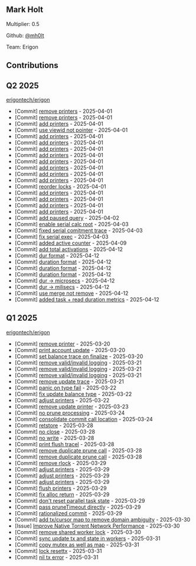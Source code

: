 
## Mark Holt
Multiplier: 0.5

Github: [@mh0lt](https://github.com/mh0lt)

Team: Erigon

## Contributions

## Q2 2025


[erigontech/erigon](https://github.com/erigontech/erigon)
* [Commit] [remove printers](https://github.com/erigontech/erigon/commit/8b11eec712ad93b03fb107e57004c59d9bc34bf7) - 2025-04-01
* [Commit] [remove printers](https://github.com/erigontech/erigon/commit/40026f7398d21ecc0b7da747a744e9fa4346c0a7) - 2025-04-01
* [Commit] [add printers](https://github.com/erigontech/erigon/commit/f07388e57cc54f5d911c4e1a15dd03ff8d42850d) - 2025-04-01
* [Commit] [use viewid not pointer](https://github.com/erigontech/erigon/commit/53cb616acc2b23ae0691e5d6ef60a4e53402c31d) - 2025-04-01
* [Commit] [add printers](https://github.com/erigontech/erigon/commit/34401a3b898ed772f39ecab5470ee477186d6852) - 2025-04-01
* [Commit] [add printers](https://github.com/erigontech/erigon/commit/db6ea88e1cd1ec4a8721b7ff3eaeba9fdf517c47) - 2025-04-01
* [Commit] [add printers](https://github.com/erigontech/erigon/commit/f1931769f73d7115c31df51ade90a8bc43ec3230) - 2025-04-01
* [Commit] [add printers](https://github.com/erigontech/erigon/commit/d129e1c70754a4430170f808a4d44b34a8df8f9c) - 2025-04-01
* [Commit] [add printers](https://github.com/erigontech/erigon/commit/3fbb297346d12936271bc6db35dc214973355d67) - 2025-04-01
* [Commit] [add printers](https://github.com/erigontech/erigon/commit/0da2c49ea5a7c6c1746fe4972dfbf64b2dd94dd8) - 2025-04-01
* [Commit] [add printers](https://github.com/erigontech/erigon/commit/e4f67a1ad2e09096b1b52e7cc05f7505de7cd2f8) - 2025-04-01
* [Commit] [add printers](https://github.com/erigontech/erigon/commit/55077152e0d0338e290b3ad03322193474772f49) - 2025-04-01
* [Commit] [reorder locks](https://github.com/erigontech/erigon/commit/b7174c0272e9c3b2d9721f68925e591a5f68e501) - 2025-04-01
* [Commit] [add printers](https://github.com/erigontech/erigon/commit/6849f198a6be9e4d5181cedc83700f6ce30e7a00) - 2025-04-01
* [Commit] [add printers](https://github.com/erigontech/erigon/commit/37a517d19b15dce2b6120ed374cbcacc06395948) - 2025-04-01
* [Commit] [add printers](https://github.com/erigontech/erigon/commit/97a544933fad52c2a98deca5d9adfabaf6fd0a52) - 2025-04-01
* [Commit] [add printers](https://github.com/erigontech/erigon/commit/847d003053bdd5bd59f3e8ee700d2723e6f0118f) - 2025-04-01
* [Commit] [add paused query](https://github.com/erigontech/erigon/commit/de5e1b3745a46d73b12897e119da9dc6b09790c6) - 2025-04-02
* [Commit] [enable serial calc root](https://github.com/erigontech/erigon/commit/047856a3dcf501dfb649012e6a29bfe91589a6bc) - 2025-04-03
* [Commit] [fixed serial comitment trace](https://github.com/erigontech/erigon/commit/c040e49995887bcbf6b20d8705ddfe3299e3a6bf) - 2025-04-03
* [Commit] [fix serial exec](https://github.com/erigontech/erigon/commit/b4ccf0f4fb763475f41a1893f246df8d1fdbdda3) - 2025-04-03
* [Commit] [added active counter](https://github.com/erigontech/erigon/commit/edf99ec5dd644e3c2724e4728ea3c92bb5721ed5) - 2025-04-09
* [Commit] [add total activations](https://github.com/erigontech/erigon/commit/9115e8204f3f138e4e72ffbce3dd5c27764776e9) - 2025-04-12
* [Commit] [dur format](https://github.com/erigontech/erigon/commit/83aadc13b5bd76af43d084e2337f147f648bb5c0) - 2025-04-12
* [Commit] [duration format](https://github.com/erigontech/erigon/commit/cf7754ddbf5e9ddb225138d0992a3790d9c847cd) - 2025-04-12
* [Commit] [duration format](https://github.com/erigontech/erigon/commit/24aaa1189cc5282603810346ff957f5de3194930) - 2025-04-12
* [Commit] [duration format](https://github.com/erigontech/erigon/commit/690f385060dc6cabe47b41f207bf211a16abe394) - 2025-04-12
* [Commit] [dur -> microsecs](https://github.com/erigontech/erigon/commit/e51f4d47abdb9694817260c4ec88bdaf9874c1aa) - 2025-04-12
* [Commit] [dur -> milisecs](https://github.com/erigontech/erigon/commit/5afce638285361d46235d23f41a95ec6f86ef1d6) - 2025-04-12
* [Commit] [use merge not remove](https://github.com/erigontech/erigon/commit/92a45c6f904a236bd88e89a4476b3a83f5d6f132) - 2025-04-12
* [Commit] [added task + read duration metrics](https://github.com/erigontech/erigon/commit/56bb74651e38b3ea80880a586bd7ab6de40c6204) - 2025-04-12
## Q1 2025

[erigontech/erigon](https://github.com/erigontech/erigon)
* [Commit] [remove printer](https://github.com/erigontech/erigon/commit/83dc7b7fb10e6cfa91f32329f4552809da7bab55) - 2025-03-20
* [Commit] [print account update](https://github.com/erigontech/erigon/commit/ca7ced1aa735755d567d11a2ceca05e3ded68636) - 2025-03-20
* [Commit] [set balance trace on finalize](https://github.com/erigontech/erigon/commit/2740b9668a22e9efe5e7e03fccd753fafab4c221) - 2025-03-20
* [Commit] [remove valid/invalid logging](https://github.com/erigontech/erigon/commit/ba3645daafc650993aa2eaa331b2ad6c65fa1d83) - 2025-03-21
* [Commit] [remove valid/invalid logging](https://github.com/erigontech/erigon/commit/5be8fa20d23e1adfca94ca93982e58e2d4d9e4c5) - 2025-03-21
* [Commit] [remove valid/invalid logging](https://github.com/erigontech/erigon/commit/a8bd53edd6b0a715da21aa058b61625817a0795d) - 2025-03-21
* [Commit] [remove update trace](https://github.com/erigontech/erigon/commit/b16692ba66ba5e776ee298856b48312cc0179e5e) - 2025-03-21
* [Commit] [panic on type fail](https://github.com/erigontech/erigon/commit/765d9240dfaf7bb4a381fd0074e2b2f5e0d7ba5b) - 2025-03-22
* [Commit] [fix update balance type](https://github.com/erigontech/erigon/commit/6cc125f7c85ea7114743eaca20541690e3c3aa3b) - 2025-03-22
* [Commit] [adjust printers](https://github.com/erigontech/erigon/commit/5de6702dfedc339ff15e0299a395ce2bfabefd23) - 2025-03-22
* [Commit] [remove update printer](https://github.com/erigontech/erigon/commit/722876b1352208061a69bd6932039a8e1f243e09) - 2025-03-23
* [Commit] [no prune processing](https://github.com/erigontech/erigon/commit/7cc1a875a9cde5f7b3b926d4d47cadd0e192bcde) - 2025-03-24
* [Commit] [consolidate commit call location](https://github.com/erigontech/erigon/commit/98181d14330628e4cf735176284076dbd02a8b26) - 2025-03-24
* [Commit] [retstore](https://github.com/erigontech/erigon/commit/b20a0b12a166c3087442a78e3c4617b111b421ba) - 2025-03-28
* [Commit] [no close](https://github.com/erigontech/erigon/commit/d52f0a0623fd37fd60b469530a0fa3fe3c24a353) - 2025-03-28
* [Commit] [no write](https://github.com/erigontech/erigon/commit/1247e0994cc01258bdb8dc1e690f638d3831312f) - 2025-03-28
* [Commit] [print flush tracel](https://github.com/erigontech/erigon/commit/de63d05f72bb2d5e6788c59ce05c8172f7179efe) - 2025-03-28
* [Commit] [remove duplicate prune call](https://github.com/erigontech/erigon/commit/ac57e56195ba8f9a0e4052e5aee0a6891e215f0c) - 2025-03-28
* [Commit] [remove duplicate prune call](https://github.com/erigontech/erigon/commit/e4ae7807aa52c64da2d62eaf3aced2d4a7efa962) - 2025-03-28
* [Commit] [remove rlock](https://github.com/erigontech/erigon/commit/1eca090a339a8ea65381ddaf2fb472e840222e6a) - 2025-03-29
* [Commit] [adjust printers](https://github.com/erigontech/erigon/commit/b5e3ba53bf40aa9a6fa0f1a3d1d0a55d75944c93) - 2025-03-29
* [Commit] [adjust printers](https://github.com/erigontech/erigon/commit/cface1a243064e37831b117cff2317070590e2bd) - 2025-03-29
* [Commit] [adjust printers](https://github.com/erigontech/erigon/commit/50d4493ee7fdcc444686c8455f2ce724ae752846) - 2025-03-29
* [Commit] [flush printers](https://github.com/erigontech/erigon/commit/3e8517491312d45d668ea915e64d5c6b18c36e8b) - 2025-03-29
* [Commit] [fix alloc return](https://github.com/erigontech/erigon/commit/0d94e60e018164286ce01b9dff0cb5a851148ca5) - 2025-03-29
* [Commit] [don't reset parallel task state](https://github.com/erigontech/erigon/commit/e75fa5115f777927116ee5711486013ed722a81b) - 2025-03-29
* [Commit] [pass pruneTimeout directly](https://github.com/erigontech/erigon/commit/1aa4f53c0b88f98f10b16df2d09e4a935be2e275) - 2025-03-29
* [Commit] [rationalized commit](https://github.com/erigontech/erigon/commit/7813cde11237d9975e1fe6c9c26da30246e7be5c) - 2025-03-29
* [Commit] [add tx/cursor map to remove domain ambiguity](https://github.com/erigontech/erigon/commit/447e889b02bd5b3d626e248a10566e35dba7968e) - 2025-03-30
* [Issue] [Improve Native Torrent Network Performance](https://github.com/erigontech/erigon/issues/14365) - 2025-03-30
* [Commit] [remove shared worker lock](https://github.com/erigontech/erigon/commit/d59777a98ab6c646be8ecef086f25690c3972145) - 2025-03-30
* [Commit] [sync update tx and state in workers](https://github.com/erigontech/erigon/commit/c3ed36f87a1875cc74322a0d8726d56600463c00) - 2025-03-31
* [Commit] [copy mutex as well as map](https://github.com/erigontech/erigon/commit/aace0e76ea5b1b4a9bf208f6432143a05bdceb93) - 2025-03-31
* [Commit] [lock resettx](https://github.com/erigontech/erigon/commit/3cf6669c3cd48105fa2690707a54d5d3ef5bdc5c) - 2025-03-31
* [Commit] [nil tx error](https://github.com/erigontech/erigon/commit/86b21b795e2541a21d6dc67eeb251c5ee2a1dfd1) - 2025-03-31
